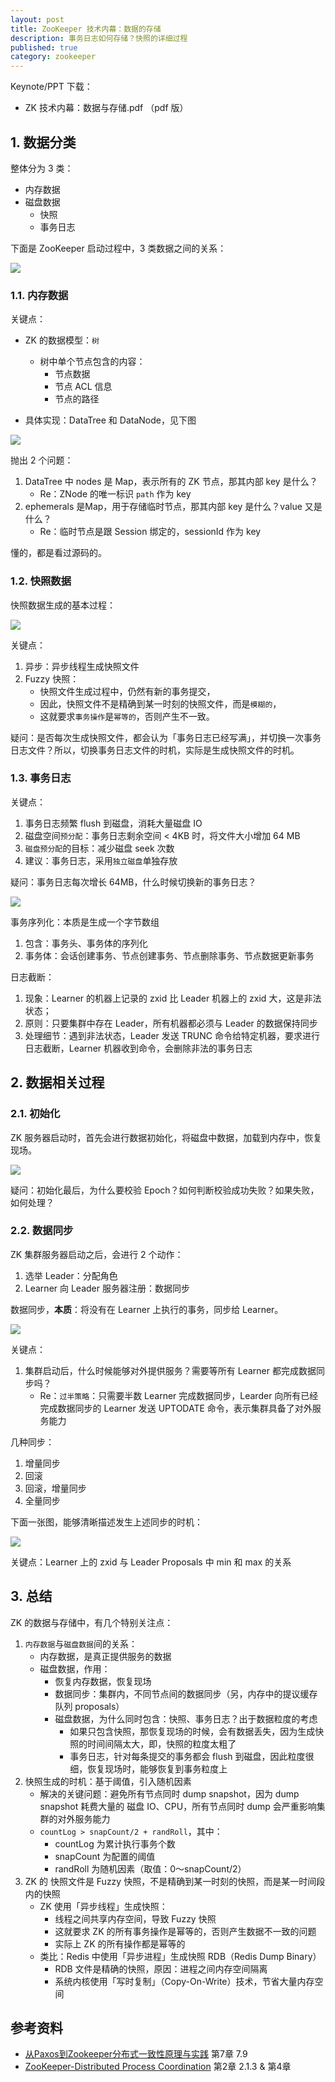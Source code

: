 ```yaml
---
layout: post
title: ZooKeeper 技术内幕：数据的存储
description: 事务日志如何存储？快照的详细过程
published: true
category: zookeeper
---
```


Keynote/PPT 下载：

* ZK 技术内幕：数据与存储.pdf （pdf 版）

## 1. 数据分类

整体分为 3 类：

* 内存数据
* 磁盘数据
	* 快照
	* 事务日志

下面是 ZooKeeper 启动过程中，3 类数据之间的关系：

![](/images/zookeeper/zk-data-type-relation.png)

### 1.1. 内存数据

 关键点：
 
* ZK 的数据模型：`树`
	* 树中单个节点包含的内容：
		* 节点数据
		* 节点 ACL 信息
		* 节点的路径

* 具体实现：DataTree 和 DataNode，见下图

![](/images/zookeeper/zk-data-impl-details.png)

抛出 2 个问题：

1. DataTree 中 nodes 是 Map，表示所有的 ZK 节点，那其内部 key 是什么？
	* Re：ZNode 的唯一标识 `path` 作为 key
2. ephemerals 是Map，用于存储临时节点，那其内部 key 是什么？value 又是什么？
	* Re：临时节点是跟 Session 绑定的，sessionId 作为 key

懂的，都是看过源码的。

### 1.2. 快照数据

快照数据生成的基本过程：

![](/images/zookeeper/zk-data-snapshot-dump-progress.png)

关键点：

1. 异步：异步线程生成快照文件
2. Fuzzy 快照：
	* 快照文件生成过程中，仍然有新的事务提交，
	* 因此，快照文件不是精确到某一时刻的快照文件，而是`模糊的`，
	* 这就要求`事务操作`是`幂等的`，否则产生不一致。

疑问：是否每次生成快照文件，都会认为「事务日志已经写满」，并切换一次事务日志文件？所以，切换事务日志文件的时机，实际是生成快照文件的时机。

### 1.3. 事务日志

关键点：

1. 事务日志频繁 flush 到磁盘，消耗大量磁盘 IO
2. 磁盘空间`预分配`：事务日志剩余空间 < 4KB 时，将文件大小增加 64 MB
3. `磁盘预分配`的目标：减少磁盘 seek 次数
4. 建议：事务日志，采用`独立磁盘`单独存放

疑问：事务日志每次增长 64MB，什么时候切换新的事务日志？

![](/images/zookeeper/zk-data-log-flush-disk.png)


事务序列化：本质是生成一个字节数组

1. 包含：事务头、事务体的序列化
2. 事务体：会话创建事务、节点创建事务、节点删除事务、节点数据更新事务 

日志截断：

1. 现象：Learner 的机器上记录的 zxid 比 Leader 机器上的 zxid 大，这是非法状态；
2. 原则：只要集群中存在 Leader，所有机器都必须与 Leader 的数据保持同步
3. 处理细节：遇到非法状态，Leader 发送 TRUNC 命令给特定机器，要求进行日志截断，Learner 机器收到命令，会删除非法的事务日志

## 2. 数据相关过程

### 2.1. 初始化

ZK 服务器启动时，首先会进行数据初始化，将磁盘中数据，加载到内存中，恢复现场。

![](/images/zookeeper/zk-data-zk-init-progress.png)

疑问：初始化最后，为什么要校验 Epoch？如何判断校验成功失败？如果失败，如何处理？

### 2.2. 数据同步

ZK 集群服务器启动之后，会进行 2 个动作：

1. 选举 Leader：分配角色
2. Learner 向 Leader 服务器注册：数据同步

数据同步，**本质**：将没有在 Learner 上执行的事务，同步给 Learner。

![](/images/zookeeper/zk-data-leader-leaner-sync.png)

关键点：

1. 集群启动后，什么时候能够对外提供服务？需要等所有 Learner 都完成数据同步吗？
	* Re：`过半策略`：只需要半数 Learner 完成数据同步，Learder 向所有已经完成数据同步的 Learner 发送 UPTODATE 命令，表示集群具备了对外服务能力

几种同步：

1. 增量同步
2. 回滚
3. 回滚，增量同步
4. 全量同步

下面一张图，能够清晰描述发生上述同步的时机：

![](/images/zookeeper/zk-data-leader-follower-sync-time.png)

关键点：Learner 上的 zxid 与 Leader Proposals 中 min 和 max 的关系

## 3. 总结

ZK 的数据与存储中，有几个特别关注点：

1. `内存数据`与`磁盘数据`间的关系：
	* 内存数据，是真正提供服务的数据
	* 磁盘数据，作用：
		* 恢复内存数据，恢复现场
		* 数据同步：集群内，不同节点间的数据同步（另，内存中的提议缓存队列 proposals）
		* 磁盘数据，为什么同时包含：快照、事务日志？出于数据粒度的考虑
			* 如果只包含快照，那恢复现场的时候，会有数据丢失，因为生成快照的时间间隔太大，即，快照的粒度太粗了
			* 事务日志，针对每条提交的事务都会 flush 到磁盘，因此粒度很细，恢复现场时，能够恢复到事务粒度上
2. 快照生成的时机：基于阈值，引入随机因素
	* 解决的关键问题：避免所有节点同时 dump snapshot，因为 dump snapshot 耗费大量的 磁盘 IO、CPU，所有节点同时 dump 会严重影响集群的对外服务能力
	* `countLog > snapCount/2 + randRoll`，其中：
		* countLog 为累计执行事务个数
		* snapCount 为配置的阈值
		* randRoll 为随机因素（取值：0～snapCount/2）
3. ZK 的 快照文件是 Fuzzy 快照，不是精确到某一时刻的快照，而是某一时间段内的快照
	* ZK 使用「异步线程」生成快照：
		* 线程之间共享内存空间，导致 Fuzzy 快照
		* 这就要求 ZK 的所有事务操作是幂等的，否则产生数据不一致的问题
		* 实际上 ZK 的所有操作都是幂等的
	* 类比：Redis 中使用「异步进程」生成快照 RDB（Redis Dump Binary）
		* RDB 文件是精确的快照，原因：进程之间内存空间隔离
		* 系统内核使用「写时复制」（Copy-On-Write）技术，节省大量内存空间


## 参考资料

* [从Paxos到Zookeeper分布式一致性原理与实践] 第7章 7.9
* [ZooKeeper-Distributed Process Coordination] 第2章 2.1.3 & 第4章





[NingG]:    http://ningg.github.com  "NingG"
[从Paxos到Zookeeper分布式一致性原理与实践]:	https://book.douban.com/subject/26292004/
[ZooKeeper-Distributed Process Coordination]:    http://shop.oreilly.com/product/0636920028901.do










